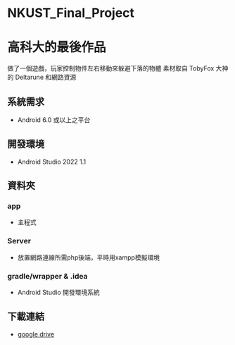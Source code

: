 # NKUST_Final_Project

# 高科大的最後作品
做了一個遊戲，玩家控制物件左右移動來躲避下落的物體
素材取自 TobyFox 大神的 Deltarune 和網路資源 


## 系統需求
* Android 6.0 或以上之平台

## 開發環境
* Android Studio 2022 1.1

## 資料夾

### app
* 主程式

### Server
* 放置網路連線所需php後端，平時用xampp模擬環境 

### gradle/wrapper & .idea
* Android Studio 開發環境系統








## 下載連結
* [google drive](https://drive.google.com/file/d/1q-IADIZWZwOP90G4D9prSeb1IgVErlpM/view?usp=share_link)



